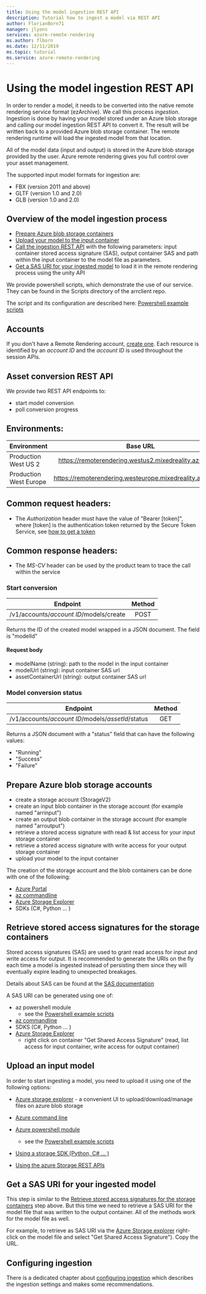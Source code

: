 ```yaml
---
title: Using the model ingestion REST API
description: Tutorial how to ingest a model via REST API
author: FlorianBorn71
manager: jlyons
services: azure-remote-rendering
ms.author: flborn
ms.date: 12/11/2019
ms.topic: tutorial
ms.service: azure-remote-rendering
---
```


# Using the model ingestion REST API

In order to render a model, it needs to be converted into the native remote rendering service format (ezArchive).
We call this process *ingestion*.
Ingestion is done by having your model stored under an Azure blob storage and calling our model ingestion REST API to convert it. The result will be written back to a provided Azure blob storage container. The remote rendering runtime will load the ingested model from that location.

All of the model data (input and output) is stored in the Azure blob storage provided by the user. Azure remote rendering gives you full control over your asset management.

The supported input model formats for ingestion are:
- FBX  (version 2011 and above)
- GLTF (version 1.0 and 2.0)
- GLB  (version 1.0 and 2.0)

## Overview of the model ingestion process
- [Prepare Azure blob storage containers](#prepare)
- [Upload your model to the input container](#upload)
- [Call the ingestion REST API](#rest) with the following parameters: input container stored access signature (SAS), output container SAS and path within the input container to the model file as parameters.
- [Get a SAS URI for your ingested model](#ingested) to load it in the remote rendering process using the unity API

We provide powershell scripts, which demonstrate the use of our service.
They can be found in the Scripts directory of the arrclient repo.

The script and its configuration are described here: [Powershell example scripts](../quickstarts/powershell-example-scripts-for-frontend.md)

## Accounts
If you don't have a Remote Rendering account, [create one](../how-tos/create-an-account.md). Each resource is identified by an *account ID* and the *account ID* is used throughout the session APIs.

## <span id="rest">Asset conversion REST API
 
We provide two REST API endpoints to:
- start model conversion 
- poll conversion progress 

## Environments:
| Environment | Base URL | 
|-----------|:-----------:|
| Production West US 2 | https://remoterendering.westus2.mixedreality.azure.com |
| Production West Europe | https://remoterendering.westeurope.mixedreality.azure.com |

## Common request headers:
- The *Authorization* header must have the value of "Bearer [token]", where [token] is the authentication token returned by the Secure Token Service, see [how to get a token](../quickstarts/getting-tokens.md)

## Common response headers:
- The *MS-CV* header can be used by the product team to trace the call within the service

### Start conversion

| Endpoint | Method |
|-----------|:-----------:|
| /v1/accounts/*account ID*/models/create | POST |

Returns the ID of the created model wrapped in a JSON document. The field is "modelId"

#### Request body
- modelName (string): path to the model in the input container
- modelUrl (string): input container SAS url
- assetContainerUrl (string): output container SAS url
   
### Model conversion status
| Endpoint | Method |
|-----------|:-----------:|
| /v1/accounts/*account ID*/models/*assetId*/status | GET |

Returns a JSON document with a "status" field that can have the following values:
- "Running"
- "Success"
- "Failure"

## <span id="prepare">Prepare Azure blob storage accounts

- create a storage account (StorageV2)
- create an input blob container in the storage account (for example named 
"arrinput")
- create an output blob container in the storage account (for example named "arroutput")
- retrieve a stored access signature with read & list access for your input storage container 
- retrieve a stored access signature with write access for your output storage container
- upload your model to the input container

The creation of the storage account and the blob containers can be done with one of the following:
- [Azure Portal](https://portal.azure.com) 
- [az commandline](https://docs.microsoft.com/en-us/cli/azure/install-azure-cli?view=azure-cli-latest)
- [Azure Storage Explorer](https://azure.microsoft.com/en-us/features/storage-explorer/)
- SDKs (C#, Python ... )


## Retrieve stored access signatures for the storage containers
Stored access signatures (SAS) are used to grant read access for input and write access for output. It is recommended to generate the URIs on the fly each time a model is ingested instead of persisting them since they will eventually expire leading to unexpected breakages.

Details about SAS can be found at the [SAS documentation](https://docs.microsoft.com/en-us/azure/storage/common/storage-dotnet-shared-access-signature-part-1>)

A SAS URI can be generated using one of:
- az powershell module
    - see the  [Powershell example scripts](../quickstarts/powershell-example-scripts-for-frontend.md)
- [az commandline](https://docs.microsoft.com/en-us/cli/azure/install-azure-cli?view=azure-cli-latest)
- SDKS (C#, Python ... )
- [Azure Storage Explorer](https://azure.microsoft.com/en-us/features/storage-explorer/)
    - right click on container "Get Shared Access Signature" (read, list access for input container, write access for output container)

## <span id="upload">Upload an input model
In order to start ingesting a model, you need to upload it using one of the following options:
- [Azure storage explorer](https://azure.microsoft.com/en-us/features/storage-explorer/) - a convenient UI to upload/download/manage files on azure blob storage
    
- [Azure command line](https://docs.microsoft.com/en-us/azure/storage/common/storage-azure-cli)

- [Azure powershell module](https://docs.microsoft.com/en-us/powershell/azure/install-az-ps?view=azps-2.2.0)
    - see the  [Powershell example scripts](../quickstarts/powershell-example-scripts-for-frontend.md)
- [Using a storage SDK (Python, C# ... )](https://docs.microsoft.com/en-us/azure/storage/)
- [Using the azure Storage REST APIs](https://docs.microsoft.com/en-us/rest/api/storageservices/blob-service-rest-api)

## <span id="ingested">Get a SAS URI for your ingested model</span>
This step is similar to the [Retrieve stored access signatures for the storage containers](#prepare) step above. But this time we need to retrieve a SAS URI for the model file that was written to the output container. 
All of the methods work for the model file as well. 

For example, to retrieve as SAS URI via the [Azure Storage explorer](https://azure.microsoft.com/en-us/features/storage-explorer/) right-click on the model file and select "Get Shared Access Signature"). Copy the URL. 

## <span id="configuringIngestion">Configuring ingestion</span>
There is a dedicated chapter about [configuring ingestion](../how-tos/configure-model-ingestion.md) which describes the ingestion settings and makes some recommendations.
